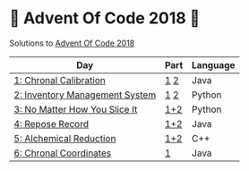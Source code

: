 # 🎄 Advent Of Code 2018 🎄

Solutions to [Advent Of Code 2018](https://adventofcode.com/)

| Day | Part | Language |
|-----|------|----------|
|[1: Chronal Calibration](https://adventofcode.com/2018/day/1)|[1](/puzzle1/FrequencyTuner1.java) [2](/puzzle1/FrequencyTuner2.java)|Java|
|[2: Inventory Management System](https://adventofcode.com/2018/day/2)|[1](/puzzle2/InventoryChecksum.py) [2](/puzzle2/SimilarPackages.py)|Python|
|[3: No Matter How You Slice It](https://adventofcode.com/2018/day/3)|[1+2](/puzzle3/OverlapChecker.py)|Python|
|[4: Repose Record](https://adventofcode.com/2018/day/4)|[1+2](/puzzle4/SleepyGuardFinder.java)|Java|
|[5: Alchemical Reduction](https://adventofcode.com/2018/day/5)|[1+2](/puzzle5/AlchemicalReduction.cpp)|C++|
|[6: Chronal Coordinates](https://adventofcode.com/2018/day/6)|[1](/puzzle6/ChronalCoordinates.java)|Java|

